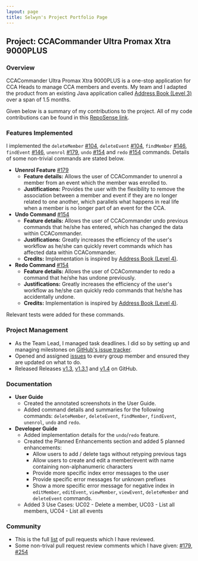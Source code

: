 ```yaml
---
layout: page
title: Selwyn's Project Portfolio Page
---
```


## Project: CCACommander Ultra Promax Xtra 9000PLUS

### Overview

CCACommander Ultra Promax Xtra 9000PLUS is a one-stop application for CCA Heads to manage CCA members and events.
My team and I adapted the product from an existing Java application called [Address Book (Level 3)](https://se-education.org/addressbook-level3/) over a span of 1.5 months.

Given below is a summary of my contributions to the project. All of my code contributions can be found in this [RepoSense link](https://nus-cs2103-ay2324s1.github.io/tp-dashboard/?search=selwynang&breakdown=true#/).

### Features Implemented
I implemented the `deleteMember` [#104](https://github.com/AY2324S1-CS2103T-F11-1/tp/pull/104),
`deleteEvent` [#104](https://github.com/AY2324S1-CS2103T-F11-1/tp/pull/104), 
`findMember` [#146](https://github.com/AY2324S1-CS2103T-F11-1/tp/pull/146), 
`findEvent` [#146](https://github.com/AY2324S1-CS2103T-F11-1/tp/pull/146), 
`unenrol` [#179](https://github.com/AY2324S1-CS2103T-F11-1/tp/pull/179),
`undo` [#154](https://github.com/AY2324S1-CS2103T-F11-1/tp/pull/154) and
`redo` [#154](https://github.com/AY2324S1-CS2103T-F11-1/tp/pull/154) commands.
Details of some non-trivial commands are stated below.
* **Unenrol Feature** [#179](https://github.com/AY2324S1-CS2103T-F11-1/tp/pull/179)
    * **Feature details:** Allows the user of CCACommander to unenrol a member from an event which the member was enrolled to.
    * **Justifications:** Provides the user with the flexibility to remove the association between a member and event if they are no longer related to one another, which parallels what happens
  in real life when a member is no longer part of an event for the CCA.
* **Undo Command** [#154](https://github.com/AY2324S1-CS2103T-F11-1/tp/pull/154)
    * **Feature details:** Allows the user of CCACommander undo previous commands that he/she has entered, which has changed the data within CCACommander.
    * **Justifications:** Greatly increases the efficiency of the user's workflow as he/she can quickly revert commands which has affected data within CCACommander.
    * **Credits:** Implementation is inspired by [Address Book (Level 4)](https://github.com/se-edu/addressbook-level4).
* **Redo Command** [#154](https://github.com/AY2324S1-CS2103T-F11-1/tp/pull/154)
  * **Feature details:** Allows the user of CCACommander to redo a command that he/she has undone previously.
  * **Justifications:** Greatly increases the efficiency of the user's workflow as he/she can quickly redo commands that he/she has accidentally undone.
  * **Credits:** Implementation is inspired by [Address Book (Level 4)](https://github.com/se-edu/addressbook-level4).

Relevant tests were added for these commands.

### Project Management
* As the Team Lead, I managed task deadlines. I did so by setting up and managing milestones on 
[GitHub's issue tracker](https://github.com/AY2324S1-CS2103T-F11-1/tp/milestones).
* Opened and assigned [issues](https://github.com/AY2324S1-CS2103T-F11-1/tp/issues/created_by/selwynang) to every group member and ensured they are updated on what to do.
* Released Releases [v1.3](https://github.com/AY2324S1-CS2103T-F11-1/tp/releases/tag/v1.3), [v1.3.1](https://github.com/AY2324S1-CS2103T-F11-1/tp/releases/tag/v1.3.1) and [v1.4](https://github.com/AY2324S1-CS2103T-F11-1/tp/releases/tag/v1.4) on GitHub.

### Documentation
* **User Guide**
  * Created the annotated screenshots in the User Guide.
  * Added command details and summaries for the following commands: `deleteMember`, `deleteEvent`, `findMember`, `findEvent`,
  `unenrol`, `undo` and `redo`.
* **Developer Guide**
  * Added implementation details for the `undo`/`redo` feature.
  * Created the Planned Enhancements section and added 5 planned enhancements:
    * Allow users to add / delete tags without retyping previous tags
    * Allow users to create and edit a member/event with name containing non-alphanumeric characters
    * Provide more specific index error messages to the user
    * Provide specific error messages for unknown prefixes
    * Show a more specific error message for negative index in `editMember`, `editEvent`, `viewMember`, `viewEvent`, `deleteMember` and `deleteEvent` commands.
  * Added 3 Use Cases: UC02 - Delete a member, UC03 - List all members, UC04 - List all events

### Community
* This is the full [list](https://github.com/AY2324S1-CS2103T-F11-1/tp/pulls?q=is%3Apr+reviewed-by%3Aselwynang) of pull requests which I have reviewed.
* Some non-trival pull request review comments which I have given: [#179](https://github.com/AY2324S1-CS2103T-F11-1/tp/pull/179#discussion_r1375403205),
[#254](https://github.com/AY2324S1-CS2103T-F11-1/tp/pull/254)
